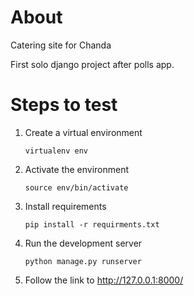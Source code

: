 # About
Catering site for Chanda

First solo django project after polls app.

# Steps to test
1) Create a virtual environment 
    ~~~
    virtualenv env
    ~~~

2) Activate the environment
    ~~~
    source env/bin/activate
    ~~~

3) Install requirements
   ~~~
   pip install -r requirments.txt
   ~~~

4) Run the development server
   ~~~
   python manage.py runserver
   ~~~
5) Follow the link to http://127.0.0.1:8000/
